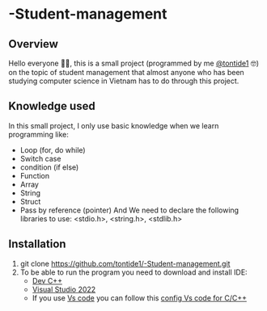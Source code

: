 # -Student-management
## Overview
Hello everyone 👋🏻, this is a small project (programmed by me [@tontide1](https://github.com/tontide1) 🤓) on the topic of student management that almost anyone who has been studying computer science in Vietnam has to do through this project.
## Knowledge used
In this small project, I only use basic knowledge when we learn programming like:
+ Loop (for, do while)
+ Switch case
+ condition (if else)
+ Function
+ Array
+ String
+ Struct 
+ Pass by reference (pointer)
And We need to declare the following libraries to use: <stdio.h>, <string.h>, <stdlib.h>
## Installation
1. git clone https://github.com/tontide1/-Student-management.git
2. To be able to run the program you need to download and install IDE:
    + [Dev C++](https://onboardcloud.dl.sourceforge.net/project/dev-cpp/Binaries/Dev-C%2B%2B%204.9.9.2/devcpp-4.9.9.2_setup.exe)
    + [Visual Studio 2022](https://c2rsetup.officeapps.live.com/c2r/downloadVS.aspx?sku=community&channel=Release&version=VS2022&source=VSLandingPage&add=Microsoft.VisualStudio.Workload.ManagedDesktop&add=Microsoft.VisualStudio.Workload.Azure&add=Microsoft.VisualStudio.Workload.NetWeb&includeRecommended=true&cid=2030:df49cbf75b824b0fb722ccdd550df3e9)
    + If you use [Vs code](https://az764295.vo.msecnd.net/stable/704ed70d4fd1c6bd6342c436f1ede30d1cff4710/VSCodeUserSetup-x64-1.77.3.exe) you can follow this [config Vs code for C/C++](https://code.visualstudio.com/docs/cpp/config-msvc)
